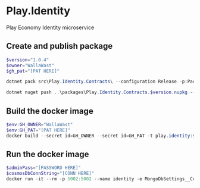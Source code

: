 # Play.Identity
Play Economy Identity microservice

## Create and publish package
```powershell
$version="1.0.4"
$owner="WallaWast"
$gh_pat="[PAT HERE]"

dotnet pack src\Play.Identity.Contracts\ --configuration Release -p:PackageVersion=$version -p:RepositoryUrl=https://github.com/$owner/play.identity -o ..\packages

dotnet nuget push ..\packages\Play.Identity.Contracts.$version.nupkg --api-key $gh_pat --source "github"
```

## Build the docker image
```powershell
$env:GH_OWNER="WallaWast"
$env:GH_PAT="[PAT HERE]"
docker build --secret id=GH_OWNER --secret id=GH_PAT -t play.identity:$version .
```

## Run the docker image
```powershell
$adminPass="[PASSWORD HERE]"
$cosmosDbConnString="[CONN HERE]"
docker run -it --rm -p 5002:5002 --name identity -e MongoDbSettings__ConnectionString=$cosmosDbConnString -e RabbitMQSettings__Host=rabbitmq -e IdentitySettings__AdminUserPassword=$adminPass --network playinfra_default play.identity:$version
```